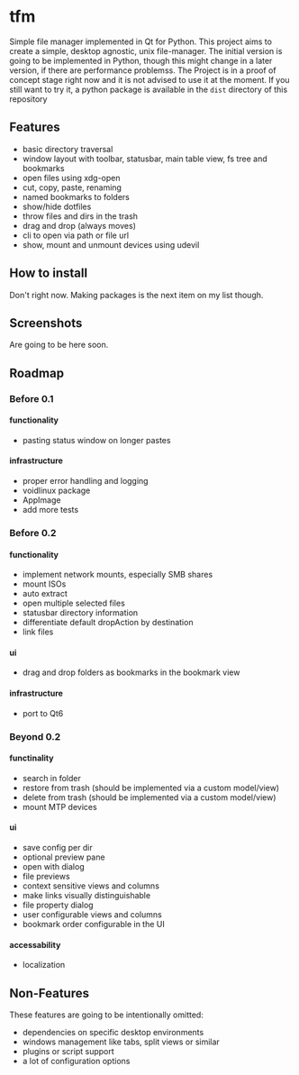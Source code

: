# tfm
Simple file manager implemented in Qt for Python. This project aims to create a simple, desktop agnostic, unix file-manager.
The initial version is going to be implemented in Python, though this might change in a later version, if there are performance problemss.
The Project is in a proof of concept stage right now and it is not advised to use it at the moment.
If you still want to try it, a python package is available in the ```dist``` directory of this repository

## Features
* basic directory traversal
* window layout with toolbar, statusbar, main table view, fs tree and bookmarks
* open files using xdg-open
* cut, copy, paste, renaming
* named bookmarks to folders
* show/hide dotfiles
* throw files and dirs in the trash
* drag and drop (always moves)
* cli to open via path or file url
* show, mount and unmount devices using udevil

## How to install
Don't right now. Making packages is the next item on my list though.

## Screenshots
Are going to be here soon.

## Roadmap

### Before 0.1
#### functionality
* pasting status window on longer pastes
#### infrastructure
* proper error handling and logging
* voidlinux package
* AppImage
* add more tests

### Before 0.2
#### functionality
* implement network mounts, especially SMB shares
* mount ISOs
* auto extract
* open multiple selected files
* statusbar directory information
* differentiate default dropAction by destination
* link files
#### ui
* drag and drop folders as bookmarks in the bookmark view
#### infrastructure
* port to Qt6

### Beyond 0.2
#### functinality
* search in folder
* restore from trash (should be implemented via a custom model/view)
* delete from trash (should be implemented via a custom model/view)
* mount MTP devices
#### ui
* save config per dir
* optional preview pane
* open with dialog
* file previews
* context sensitive views and columns
* make links visually distinguishable
* file property dialog
* user configurable views and columns
* bookmark order configurable in the UI
#### accessability
* localization

## Non-Features
These features are going to be intentionally omitted:

* dependencies on specific desktop environments
* windows management like tabs, split views or similar
* plugins or script support
* a lot of configuration options
